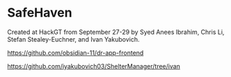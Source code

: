 # SafeHaven

Created at HackGT from September 27-29 by Syed Anees Ibrahim, Chris Li, Stefan Stealey-Euchner, and Ivan Yakubovich.

https://github.com/obsidian-11/dr-app-frontend

https://github.com/iyakubovich03/ShelterManager/tree/ivan
